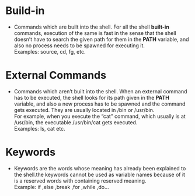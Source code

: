 #  Build-in
- Commands which are built into the shell. For all the shell **built-in** commands, execution of the same is fast in the sense that the shell doesn’t have to search the given path for them in the **PATH** variable, and also no process needs to be spawned for executing it.<br>
Examples: source, cd, fg, etc.
# External Commands 
- Commands which aren’t built into the shell. When an external command has to be executed, the shell looks for its path given in the **PATH** variable, and also a new process has to be spawned and the command gets executed. They are usually located in /bin or /usr/bin.<br> For example, when you execute the “cat” command, which usually is at /usr/bin, the executable /usr/bin/cat gets executed.<br>
Examples: ls, cat etc.
# Keywords
- Keywords are the words whose meaning has already been explained to the shell.the keywords cannot be used as variable names because of it is a reserved words with containing reserved meaning.<br>
Example: if ,else ,break ,for ,while ,do...
